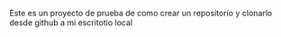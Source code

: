 Este es un proyecto de prueba de como crear un repositorio y clonarlo desde github a mi escritotio local

